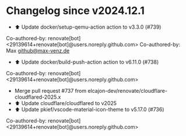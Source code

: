 # Changelog since v2024.12.1
- ⬆️ Update docker/setup-qemu-action action to v3.3.0 (#739)

Co-authored-by: renovate[bot] <29139614+renovate[bot]@users.noreply.github.com>
Co-authored-by: Max <github@max-venz.de> 
- ⬆️ Update docker/build-push-action action to v6.11.0 (#738)

Co-authored-by: renovate[bot] <29139614+renovate[bot]@users.noreply.github.com> 
- Merge pull request #737 from elcajon-dev/renovate/cloudflare-cloudflared-2025.x 
- ⬆️ Update cloudflare/cloudflared to v2025 
- ⬆️ Update pkief/vscode-material-icon-theme to v5.17.0 (#736)

Co-authored-by: renovate[bot] <29139614+renovate[bot]@users.noreply.github.com> 
